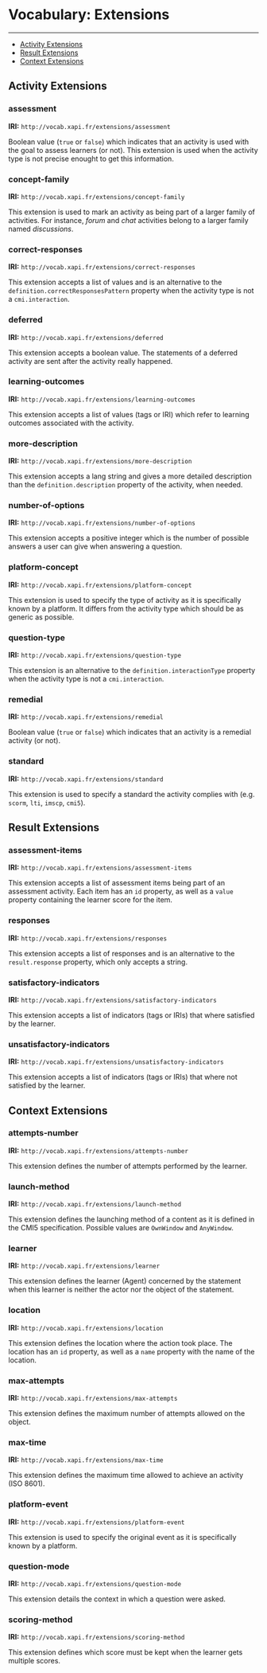 # Vocabulary: Extensions

---

- [Activity Extensions](#activity)
- [Result Extensions](#result)
- [Context Extensions](#context)


<a name="activity"></a>
## Activity Extensions


### assessment

**IRI:** `http://vocab.xapi.fr/extensions/assessment`

Boolean value (`true` or `false`) which indicates that an activity is used with the goal to assess learners (or not).
This extension is used when the activity type is not precise enought to get this information.


### concept-family

**IRI:** `http://vocab.xapi.fr/extensions/concept-family`

This extension is used to mark an activity as being part of a larger family of activities. 
For instance, *forum* and *chat* activities belong to a larger family named *discussions*.


### correct-responses

**IRI:** `http://vocab.xapi.fr/extensions/correct-responses`

This extension accepts a list of values and is an alternative to the `definition.correctResponsesPattern` property when the activity type is not a `cmi.interaction`.


### deferred

**IRI:** `http://vocab.xapi.fr/extensions/deferred`

This extension accepts a boolean value. The statements of a deferred activity are sent after the activity really happened.


### learning-outcomes

**IRI:** `http://vocab.xapi.fr/extensions/learning-outcomes`

This extension accepts a list of values (tags or IRI) which refer to learning outcomes associated with the activity.


### more-description

**IRI:** `http://vocab.xapi.fr/extensions/more-description`

This extension accepts a lang string and gives a more detailed description than the `definition.description` property of the activity, when needed.


### number-of-options

**IRI:** `http://vocab.xapi.fr/extensions/number-of-options`

This extension accepts a positive integer which is the number of possible answers a user can give when answering a question.


### platform-concept

**IRI:** `http://vocab.xapi.fr/extensions/platform-concept`

This extension is used to specify the type of activity as it is specifically known by a platform.
It differs from the activity type which should be as generic as possible.


### question-type

**IRI:** `http://vocab.xapi.fr/extensions/question-type`

This extension is an alternative to the `definition.interactionType` property when the activity type is not a `cmi.interaction`.


### remedial

**IRI:** `http://vocab.xapi.fr/extensions/remedial`

Boolean value (`true` or `false`) which indicates that an activity is a remedial activity (or not).


### standard

**IRI:** `http://vocab.xapi.fr/extensions/standard`

This extension is used to specify a standard the activity complies with (e.g. `scorm`, `lti`, `imscp`, `cmi5`).




<a name="result"></a>
## Result Extensions


### assessment-items

**IRI:** `http://vocab.xapi.fr/extensions/assessment-items`

This extension accepts a list of assessment items being part of an assessment activity.
Each item has an `id` property, as well as a `value` property containing the learner score for the item. 


### responses

**IRI:** `http://vocab.xapi.fr/extensions/responses`

This extension accepts a list of responses and is an alternative to the `result.response` property, which only accepts a string.


### satisfactory-indicators

**IRI:** `http://vocab.xapi.fr/extensions/satisfactory-indicators`

This extension accepts a list of indicators (tags or IRIs) that where satisfied by the learner.


### unsatisfactory-indicators

**IRI:** `http://vocab.xapi.fr/extensions/unsatisfactory-indicators`

This extension accepts a list of indicators (tags or IRIs) that where not satisfied by the learner.



<a name="context"></a>
## Context Extensions


### attempts-number

**IRI:** `http://vocab.xapi.fr/extensions/attempts-number`

This extension defines the number of attempts performed by the learner. 


### launch-method

**IRI:** `http://vocab.xapi.fr/extensions/launch-method`

This extension defines the launching method of a content as it is defined in the CMI5 specification. Possible values are `OwnWindow` and `AnyWindow`. 


### learner

**IRI:** `http://vocab.xapi.fr/extensions/learner`

This extension defines the learner (Agent) concerned by the statement when this learner is neither the actor nor the object of the statement.


### location

**IRI:** `http://vocab.xapi.fr/extensions/location`

This extension defines the location where the action took place.
The location has an `id` property, as well as a `name` property with the name of the location. 


### max-attempts

**IRI:** `http://vocab.xapi.fr/extensions/max-attempts`

This extension defines the maximum number of attempts allowed on the object. 


### max-time

**IRI:** `http://vocab.xapi.fr/extensions/max-time`

This extension defines the maximum time allowed to achieve an activity (ISO 8601).


### platform-event

**IRI:** `http://vocab.xapi.fr/extensions/platform-event`

This extension is used to specify the original event as it is specifically known by a platform.


### question-mode

**IRI:** `http://vocab.xapi.fr/extensions/question-mode`

This extension details the context in which a question were asked.


### scoring-method

**IRI:** `http://vocab.xapi.fr/extensions/scoring-method`

This extension defines which score must be kept when the learner gets multiple scores. 



